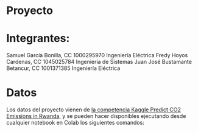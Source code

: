 # Proyecto

# Integrantes:
Samuel García Bonilla, CC 1000295970 Ingeniería Eléctrica
Fredy Hoyos Cardenas, CC 1045025784 Ingeniería de Sistemas
Juan José Bustamante Betancur, CC 1001371385 Ingeniería Eléctrica

# Datos
Los datos del proyecto vienen de [la competencia Kaggle Predict CO2 Emissions in Rwanda](https://www.kaggle.com/competitions/playground-series-s3e20/overview), y se pueden hacer disponibles ejecutando desde cualquier notebook en Colab los siguientes comandos: 
